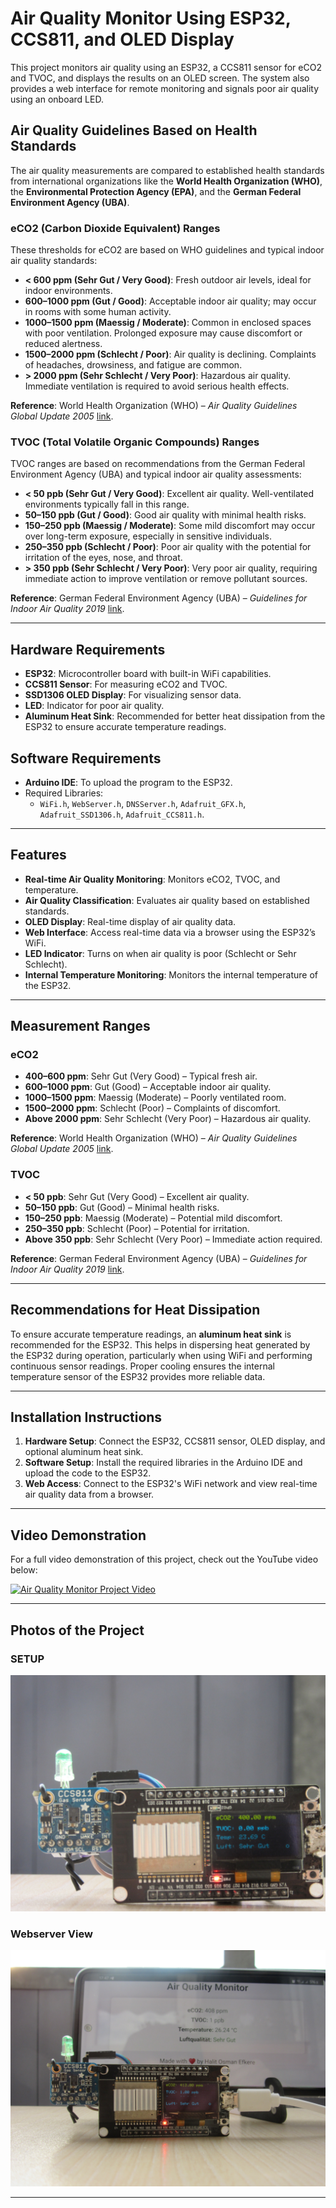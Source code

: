 # Air Quality Monitor Using ESP32, CCS811, and OLED Display

This project monitors air quality using an ESP32, a CCS811 sensor for eCO2 and TVOC, and displays the results on an OLED screen. The system also provides a web interface for remote monitoring and signals poor air quality using an onboard LED.

## Air Quality Guidelines Based on Health Standards

The air quality measurements are compared to established health standards from international organizations like the **World Health Organization (WHO)**, the **Environmental Protection Agency (EPA)**, and the **German Federal Environment Agency (UBA)**.

### eCO2 (Carbon Dioxide Equivalent) Ranges
These thresholds for eCO2 are based on WHO guidelines and typical indoor air quality standards:

- **< 600 ppm (Sehr Gut / Very Good)**: Fresh outdoor air levels, ideal for indoor environments.
- **600–1000 ppm (Gut / Good)**: Acceptable indoor air quality; may occur in rooms with some human activity.
- **1000–1500 ppm (Maessig / Moderate)**: Common in enclosed spaces with poor ventilation. Prolonged exposure may cause discomfort or reduced alertness.
- **1500–2000 ppm (Schlecht / Poor)**: Air quality is declining. Complaints of headaches, drowsiness, and fatigue are common.
- **> 2000 ppm (Sehr Schlecht / Very Poor)**: Hazardous air quality. Immediate ventilation is required to avoid serious health effects.

**Reference**: World Health Organization (WHO) – *Air Quality Guidelines Global Update 2005* [link](https://www.who.int/publications/i/item/9789240034228).

### TVOC (Total Volatile Organic Compounds) Ranges
TVOC ranges are based on recommendations from the German Federal Environment Agency (UBA) and typical indoor air quality assessments:

- **< 50 ppb (Sehr Gut / Very Good)**: Excellent air quality. Well-ventilated environments typically fall in this range.
- **50–150 ppb (Gut / Good)**: Good air quality with minimal health risks.
- **150–250 ppb (Maessig / Moderate)**: Some mild discomfort may occur over long-term exposure, especially in sensitive individuals.
- **250–350 ppb (Schlecht / Poor)**: Poor air quality with the potential for irritation of the eyes, nose, and throat.
- **> 350 ppb (Sehr Schlecht / Very Poor)**: Very poor air quality, requiring immediate action to improve ventilation or remove pollutant sources.

**Reference**: German Federal Environment Agency (UBA) – *Guidelines for Indoor Air Quality 2019* [link](https://www.umweltbundesamt.de/en/publications/indoor-air-guidelines-for-selected-vocs).

---

## Hardware Requirements
- **ESP32**: Microcontroller board with built-in WiFi capabilities.
- **CCS811 Sensor**: For measuring eCO2 and TVOC.
- **SSD1306 OLED Display**: For visualizing sensor data.
- **LED**: Indicator for poor air quality.
- **Aluminum Heat Sink**: Recommended for better heat dissipation from the ESP32 to ensure accurate temperature readings.
  
## Software Requirements
- **Arduino IDE**: To upload the program to the ESP32.
- Required Libraries: 
  - `WiFi.h`, `WebServer.h`, `DNSServer.h`, `Adafruit_GFX.h`, `Adafruit_SSD1306.h`, `Adafruit_CCS811.h`.

---

## Features
- **Real-time Air Quality Monitoring**: Monitors eCO2, TVOC, and temperature.
- **Air Quality Classification**: Evaluates air quality based on established standards.
- **OLED Display**: Real-time display of air quality data.
- **Web Interface**: Access real-time data via a browser using the ESP32’s WiFi.
- **LED Indicator**: Turns on when air quality is poor (Schlecht or Sehr Schlecht).
- **Internal Temperature Monitoring**: Monitors the internal temperature of the ESP32.

---

## Measurement Ranges
### eCO2
- **400–600 ppm**: Sehr Gut (Very Good) – Typical fresh air.
- **600–1000 ppm**: Gut (Good) – Acceptable indoor air quality.
- **1000–1500 ppm**: Maessig (Moderate) – Poorly ventilated room.
- **1500–2000 ppm**: Schlecht (Poor) – Complaints of discomfort.
- **Above 2000 ppm**: Sehr Schlecht (Very Poor) – Hazardous air quality.

**Reference**: World Health Organization (WHO) – *Air Quality Guidelines Global Update 2005* [link](https://www.who.int/publications/i/item/9789240034228).

### TVOC
- **< 50 ppb**: Sehr Gut (Very Good) – Excellent air quality.
- **50–150 ppb**: Gut (Good) – Minimal health risks.
- **150–250 ppb**: Maessig (Moderate) – Potential mild discomfort.
- **250–350 ppb**: Schlecht (Poor) – Potential for irritation.
- **Above 350 ppb**: Sehr Schlecht (Very Poor) – Immediate action required.

**Reference**: German Federal Environment Agency (UBA) – *Guidelines for Indoor Air Quality 2019* [link](https://www.umweltbundesamt.de/en/publications/indoor-air-guidelines-for-selected-vocs).

---

## Recommendations for Heat Dissipation
To ensure accurate temperature readings, an **aluminum heat sink** is recommended for the ESP32. This helps in dispersing heat generated by the ESP32 during operation, particularly when using WiFi and performing continuous sensor readings. Proper cooling ensures the internal temperature sensor of the ESP32 provides more reliable data.

---

## Installation Instructions

1. **Hardware Setup**: Connect the ESP32, CCS811 sensor, OLED display, and optional aluminum heat sink.
2. **Software Setup**: Install the required libraries in the Arduino IDE and upload the code to the ESP32.
3. **Web Access**: Connect to the ESP32's WiFi network and view real-time air quality data from a browser.

---

## Video Demonstration

For a full video demonstration of this project, check out the YouTube video below:

[![Air Quality Monitor Project Video](https://img.youtube.com/vi/35mNSP6yjfY/0.jpg)](https://www.youtube.com/watch?v=35mNSP6yjfY)

---

## Photos of the Project

### SETUP
![Exterior View](IMG_0103.JPG)

### Webserver View
![Interior View](IMG_0108.JPG)


---